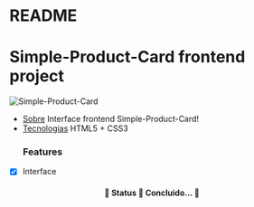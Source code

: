 # README

<h1>
Simple-Product-Card frontend project</h1>

![Simple-Product-Card](https://media.giphy.com/media/eplLMFTqE7fZlDn6XM/giphy.gif)

<!--ts-->
   * [Sobre](#Sobre)
     Interface frontend Simple-Product-Card!
   * [Tecnologias](#tecnologias)
     HTML5 + CSS3
     ### Features

- [x] Interface

<h4 align="center"> 
	🚧  Status 🚀 Concluido...  🚧
</h4>
